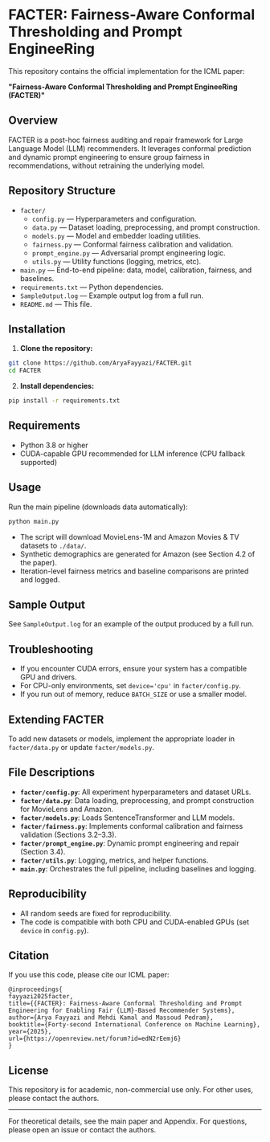 # FACTER: Fairness-Aware Conformal Thresholding and Prompt EngineeRing

This repository contains the official implementation for the ICML paper:

**"Fairness-Aware Conformal Thresholding and Prompt EngineeRing (FACTER)"**

## Overview

FACTER is a post-hoc fairness auditing and repair framework for Large Language Model (LLM) recommenders. It leverages conformal prediction and dynamic prompt engineering to ensure group fairness in recommendations, without retraining the underlying model.

## Repository Structure

- `facter/`
  - `config.py` — Hyperparameters and configuration.
  - `data.py` — Dataset loading, preprocessing, and prompt construction.
  - `models.py` — Model and embedder loading utilities.
  - `fairness.py` — Conformal fairness calibration and validation.
  - `prompt_engine.py` — Adversarial prompt engineering logic.
  - `utils.py` — Utility functions (logging, metrics, etc).
- `main.py` — End-to-end pipeline: data, model, calibration, fairness, and baselines.
- `requirements.txt` — Python dependencies.
- `SampleOutput.log` — Example output log from a full run.
- `README.md` — This file.

## Installation

1. **Clone the repository:**

```bash
git clone https://github.com/AryaFayyazi/FACTER.git
cd FACTER
```

2. **Install dependencies:**

```bash
pip install -r requirements.txt
```

## Requirements

- Python 3.8 or higher
- CUDA-capable GPU recommended for LLM inference (CPU fallback supported)

## Usage

Run the main pipeline (downloads data automatically):

```bash
python main.py
```

- The script will download MovieLens-1M and Amazon Movies & TV datasets to `./data/`.
- Synthetic demographics are generated for Amazon (see Section 4.2 of the paper).
- Iteration-level fairness metrics and baseline comparisons are printed and logged.

## Sample Output

See `SampleOutput.log` for an example of the output produced by a full run.

## Troubleshooting

- If you encounter CUDA errors, ensure your system has a compatible GPU and drivers.
- For CPU-only environments, set `device='cpu'` in `facter/config.py`.
- If you run out of memory, reduce `BATCH_SIZE` or use a smaller model.

## Extending FACTER

To add new datasets or models, implement the appropriate loader in `facter/data.py` or update `facter/models.py`.

## File Descriptions

- **`facter/config.py`**: All experiment hyperparameters and dataset URLs.
- **`facter/data.py`**: Data loading, preprocessing, and prompt construction for MovieLens and Amazon.
- **`facter/models.py`**: Loads SentenceTransformer and LLM models.
- **`facter/fairness.py`**: Implements conformal calibration and fairness validation (Sections 3.2–3.3).
- **`facter/prompt_engine.py`**: Dynamic prompt engineering and repair (Section 3.4).
- **`facter/utils.py`**: Logging, metrics, and helper functions.
- **`main.py`**: Orchestrates the full pipeline, including baselines and logging.

## Reproducibility

- All random seeds are fixed for reproducibility.
- The code is compatible with both CPU and CUDA-enabled GPUs (set `device` in `config.py`).

## Citation

If you use this code, please cite our ICML paper:

```
@inproceedings{
fayyazi2025facter,
title={{FACTER}: Fairness-Aware Conformal Thresholding and Prompt Engineering for Enabling Fair {LLM}-Based Recommender Systems},
author={Arya Fayyazi and Mehdi Kamal and Massoud Pedram},
booktitle={Forty-second International Conference on Machine Learning},
year={2025},
url={https://openreview.net/forum?id=edN2rEemj6}
}
```

## License

This repository is for academic, non-commercial use only. For other uses, please contact the authors.

---

For theoretical details, see the main paper and Appendix. For questions, please open an issue or contact the authors.
